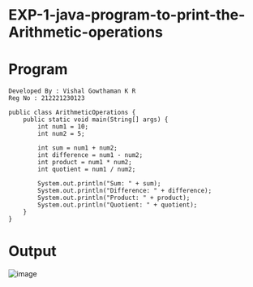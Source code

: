 # EXP-1-java-program-to-print-the-Arithmetic-operations
# Program
```
Developed By : Vishal Gowthaman K R
Reg No : 212221230123
```
```
public class ArithmeticOperations {
    public static void main(String[] args) {
        int num1 = 10;
        int num2 = 5;

        int sum = num1 + num2;
        int difference = num1 - num2;
        int product = num1 * num2;
        int quotient = num1 / num2;

        System.out.println("Sum: " + sum);
        System.out.println("Difference: " + difference);
        System.out.println("Product: " + product);
        System.out.println("Quotient: " + quotient);
    }
}

```
# Output
![image](https://github.com/Hyoudouisse/EXP-1-java-program-to-print-the-Arithmetic-operations/assets/142372168/c0e59e72-34ad-4664-bed7-f5f53d8d1a72)
